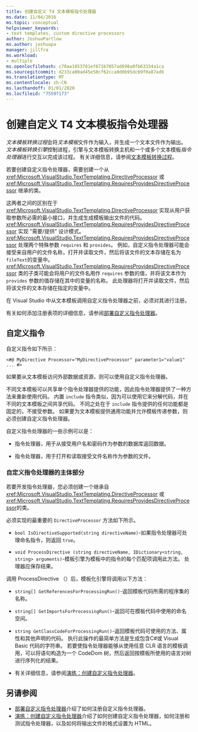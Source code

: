 ```yaml
---
title: 创建自定义 T4 文本模板指令处理器
ms.date: 11/04/2016
ms.topic: conceptual
helpviewer_keywords:
- text templates, custom directive processors
author: JoshuaPartlow
ms.author: joshuapa
manager: jillfra
ms.workload:
- multiple
ms.openlocfilehash: c70aa1853701ef671b7057ad698a0fb63334a1ca
ms.sourcegitcommit: d233ca00ad45e50cf62cca0d0b95dc69f0a87ad6
ms.translationtype: MT
ms.contentlocale: zh-CN
ms.lasthandoff: 01/01/2020
ms.locfileid: "75597173"
---
```

# <a name="create-custom-t4-text-template-directive-processors"></a>创建自定义 T4 文本模板指令处理器

*文本模板转换过程*会将*文本模板*文件作为输入，并生成一个文本文件作为输出。 *文本模板转换引擎*控制进程，引擎与文本模板转换主机和一个或多个文本模板*指令处理器*进行交互以完成该过程。 有关详细信息，请参阅[文本模板转换过程](../modeling/the-text-template-transformation-process.md)。

若要创建自定义指令处理器，需要创建一个从 <xref:Microsoft.VisualStudio.TextTemplating.DirectiveProcessor> 或 <xref:Microsoft.VisualStudio.TextTemplating.RequiresProvidesDirectiveProcessor> 继承的类。

这两者之间的区别在于 <xref:Microsoft.VisualStudio.TextTemplating.DirectiveProcessor> 实现从用户获取参数所必需的最小接口，并生成生成模板输出文件的代码。 <xref:Microsoft.VisualStudio.TextTemplating.RequiresProvidesDirectiveProcessor> 实现 "需要/提供" 设计模式。 <xref:Microsoft.VisualStudio.TextTemplating.RequiresProvidesDirectiveProcessor> 处理两个特殊参数 `requires` 和 `provides`。  例如，自定义指令处理器可能会接受来自用户的文件名称，打开并读取文件，然后将该文件的文本存储在名为 `fileText`的变量中。 <xref:Microsoft.VisualStudio.TextTemplating.RequiresProvidesDirectiveProcessor> 类的子类可能会将用户的文件名用作 `requires` 参数的值，并将该文本作为 `provides` 参数的值存储在其中的变量的名称。 此处理器将打开并读取文件，然后将该文件的文本存储在指定的变量中。

在 Visual Studio 中从文本模板调用自定义指令处理器之前，必须对其进行注册。

有关如何添加注册表项的详细信息，请参阅[部署自定义指令处理器](../modeling/deploying-a-custom-directive-processor.md)。

## <a name="custom-directives"></a>自定义指令

自定义指令如下所示：

`<#@ MyDirective Processor="MyDirectiveProcessor" parameter1="value1" ... #>`

如果要从文本模板访问外部数据或资源，则可以使用自定义指令处理器。

不同文本模板可以共享单个指令处理器提供的功能，因此指令处理器提供了一种方法来重新使用代码。 内置 `include` 指令类似，因为可以使用它来分解代码，并在不同的文本模板之间共享代码。 不同之处在于 `include` 指令提供的任何功能都是固定的，不接受参数。 如果要为文本模板提供通用功能并允许模板传递参数，则必须创建自定义指令处理器。

自定义指令处理器的一些示例可以是：

- 指令处理器，用于从接受用户名和密码作为参数的数据库返回数据。

- 指令处理器，用于打开和读取接受文件名称作为参数的文件。

### <a name="principal-parts-of-a-custom-directive-processor"></a>自定义指令处理器的主体部分

若要开发指令处理器，您必须创建一个继承自 <xref:Microsoft.VisualStudio.TextTemplating.DirectiveProcessor> 或 <xref:Microsoft.VisualStudio.TextTemplating.RequiresProvidesDirectiveProcessor>的类。

必须实现的最重要的 `DirectiveProcessor` 方法如下所示。

- `bool IsDirectiveSupported(string directiveName)`-如果指令处理器可处理命名指令，则返回 `true`。

- `void ProcessDirective (string directiveName, IDictionary<string, string> arguments)`-模板引擎为模板中的指令的每个匹配项调用此方法。 处理器应保存结果。

调用 ProcessDirective （）后，模板化引擎将调用以下方法：

- `string[] GetReferencesForProcessingRun()`-返回模板代码所需的程序集的名称。

- `string[] GetImportsForProcessingRun()`-返回可在模板代码中使用的命名空间。

- `string GetClassCodeForProcessingRun()`-返回模板代码可使用的方法、属性和其他声明的代码。 执行此操作的最简单方法是生成包含C#或 Visual Basic 代码的字符串。 若要使指令处理器能够从使用任意 CLR 语言的模板调用，可以将语句构造为一个 CodeDom 树，然后返回按模板所使用的语言对树进行序列化的结果。

- 有关详细信息，请参阅[演练：创建自定义指令处理器](../modeling/walkthrough-creating-a-custom-directive-processor.md)。

## <a name="see-also"></a>另请参阅

- [部署自定义指令处理器](../modeling/deploying-a-custom-directive-processor.md)介绍了如何注册自定义指令处理器。
- [演练：创建自定义指令处理器](../modeling/walkthrough-creating-a-custom-directive-processor.md)介绍了如何创建自定义指令处理器，如何注册和测试指令处理器，以及如何将输出文件的格式设置为 HTML。
